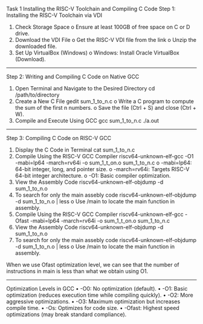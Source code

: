 Task 1
Installing the RISC-V Toolchain and Compiling C Code
Step 1: Installing the RISC-V Toolchain via VDI
1.	Check Storage Space
o	Ensure at least 100GB of free space on C or D drive.
2.	Download the VDI File
o	Get the RISC-V VDI file from the link 
o	Unzip the downloaded file.
3.	Set Up VirtualBox (Windows)
o	Windows: Install Oracle VirtualBox (Download).
________________________________________
Step 2: Writing and Compiling C Code on Native GCC
1.	Open Terminal and Navigate to the Desired Directory
   cd /path/to/directory
2.	Create a New C File
   gedit sum_1_to_n.c
o	Write a C program to compute the sum of the first n numbers.
o	Save the file (Ctrl + S) and close (Ctrl + W).
3.	Compile and Execute Using GCC
	gcc sum_1_to_n.c
	./a.out
________________________________________
Step 3: Compiling C Code on RISC-V GCC
1.	Display the C Code in Terminal
	cat sum_1_to_n.c
2.	Compile Using the RISC-V GCC Compiler
	riscv64-unknown-elf-gcc -O1 -mabi=lp64 -march=rv64i -o sum_1_t_on.o sum_1_to_n.c
o	-mabi=lp64: 64-bit integer, long, and pointer size.
o	-march=rv64i: Targets RISC-V 64-bit integer architecture.
o	-O1: Basic compiler optimization.
3.	View the Assembly Code
	riscv64-unknown-elf-objdump -d sum_1_to_n.o
4. To search for only the main assebly code
 riscv64-unknown-elf-objdump -d sum_1_to_n.o | less
o	Use /main to locate the main function in assembly.
5. Compile Using the RISC-V GCC Compiler
	riscv64-unknown-elf-gcc -Ofast -mabi=lp64 -march=rv64i -o sum_1_t_on.o sum_1_to_n.c
6.	View the Assembly Code
	riscv64-unknown-elf-objdump -d sum_1_to_n.o
7. To search for only the main assebly code
 riscv64-unknown-elf-objdump -d sum_1_to_n.o | less
o	Use /main to locate the main function in assembly.

When we use Ofast optimization level, we can see that the number of instructions in main is less than what we obtain using O1.
________________________________________
Optimization Levels in GCC
•	-O0: No optimization (default).
•	-O1: Basic optimization (reduces execution time while compiling quickly).
•	-O2: More aggressive optimizations.
•	-O3: Maximum optimization but increases compile time.
•	-Os: Optimizes for code size.
•	-Ofast: Highest speed optimizations (may break standard compliance).
